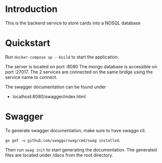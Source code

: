 # Introduction

This is the backend service to store cards into a NOSQL database

# Quickstart

Run `docker-compose up --build` to start the application.

The server is located on port :8080
The mongo database is accessible on port :27017. The 2 services are connected on the same bridge using the service name to connect.

The swagger documentation can be found under

- localhost:8080/swagger/index.html

# Swagger

To generate swagger documentation, make sure to have swaggo cli.

`go get -u github.com/swaggo/swag/cmd/swag installed`.

Then run `swag init` to start generating the documentation. The generated files are located under /docs from the root directory.

